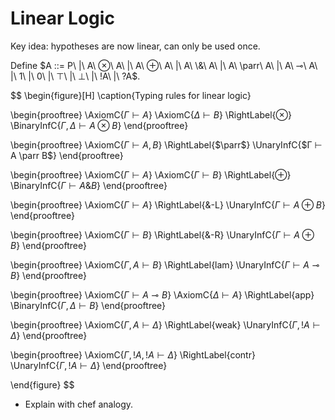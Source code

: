 # Linear Logic

Key idea: hypotheses are now linear, can only be used once.

Define $A ::= P\ |\ A\ ⊗\ A\ |\ A\ ⊕\ A\ |\ A\ \&\ A\ |\ A\ \parr\ A\ |\ A\ ⊸\ A\ |\ 1\ |\ 0\ |\ ⊤\ |\ ⊥\ |\ !A\ |\ ?A$.

$$
\begin{figure}[H]
\caption{Typing rules for linear logic}

\begin{prooftree}
\AxiomC{$Γ ⊢ A$}
\AxiomC{$Δ ⊢ B$}
\RightLabel{⊗}
\BinaryInfC{$Γ, Δ ⊢ A ⊗ B$}
\end{prooftree}

\begin{prooftree}
\AxiomC{$Γ ⊢ A, B$}
\RightLabel{$\parr$}
\UnaryInfC{$Γ ⊢ A \parr B$}
\end{prooftree}

\begin{prooftree}
\AxiomC{$Γ ⊢ A$}
\AxiomC{$Γ ⊢ B$}
\RightLabel{⊕}
\BinaryInfC{$Γ ⊢ A \& B$}
\end{prooftree}

\begin{prooftree}
\AxiomC{$Γ ⊢ A$}
\RightLabel{\&-L}
\UnaryInfC{$Γ ⊢ A ⊕ B$}
\end{prooftree}

\begin{prooftree}
\AxiomC{$Γ ⊢ B$}
\RightLabel{\&-R}
\UnaryInfC{$Γ ⊢ A ⊕ B$}
\end{prooftree}

\begin{prooftree}
\AxiomC{$Γ, A ⊢ B$}
\RightLabel{lam}
\UnaryInfC{$Γ ⊢ A ⊸ B$}
\end{prooftree}

\begin{prooftree}
\AxiomC{$Γ ⊢ A ⊸ B$}
\AxiomC{$Δ ⊢ A$}
\RightLabel{app}
\BinaryInfC{$Γ, Δ ⊢ B$}
\end{prooftree}

\begin{prooftree}
\AxiomC{$Γ, A ⊢ Δ$}
\RightLabel{weak}
\UnaryInfC{$Γ, !A ⊢ Δ$}
\end{prooftree}

\begin{prooftree}
\AxiomC{$Γ,!A, !A ⊢ Δ$}
\RightLabel{contr}
\UnaryInfC{$Γ, !A ⊢ Δ$}
\end{prooftree}

\end{figure}
$$

- Explain with chef analogy.

